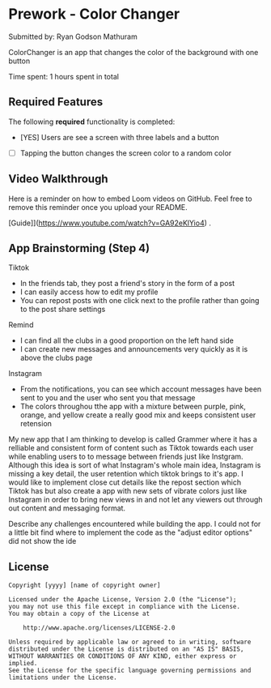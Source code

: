 # Prework - Color Changer
Submitted by: Ryan Godson Mathuram

ColorChanger is an app that changes the color of the background with one button 

Time spent: 1 hours spent in total

## Required Features

The following **required** functionality is completed:

- [YES] Users are see a screen with three labels and a button
- [ ] Tapping the button changes the screen color to a random color
 
## Video Walkthrough

Here is a reminder on how to embed Loom videos on GitHub. Feel free to remove this reminder once you upload your README. 

[Guide]](https://www.youtube.com/watch?v=GA92eKlYio4) .

## App Brainstorming (Step 4)

Tiktok
 - In the friends tab, they post a friend's story in the form of a post
 - I can easily access how to edit my profile
 - You can repost posts with one click next to the profile rather than going to the post share settings

Remind
 - I can find all the clubs in a good proportion on the left hand side
 - I can create new messages and announcements very quickly as it is above the clubs page

Instagram
 - From the notifications, you can see which account messages have been sent to you and the user who sent you that message
 - The colors throughou tthe app with a mixture between purple, pink, orange, and yellow create a really good mix and keeps consistent user retension

My new app that I am thinking to develop is called Grammer where it has a relliable and consistent form of content such as Tiktok towards each user while enabling users to
to message between friends just like Instgram. Although this idea is sort of what Instagram's whole main idea, Instagram is missing a key detail, the user retention which tiktok
brings to it's app. I would like to implement close cut details like the repost section which Tiktok has but also create a app with new sets of vibrate colors just like Instagram 
in order to bring new views in and not let any viewers out through out content and messaging format. 

Describe any challenges encountered while building the app.
I could not for a little bit find where to implement the code as the "adjust editor options" did not show the ide

## License

    Copyright [yyyy] [name of copyright owner]

    Licensed under the Apache License, Version 2.0 (the "License");
    you may not use this file except in compliance with the License.
    You may obtain a copy of the License at

        http://www.apache.org/licenses/LICENSE-2.0

    Unless required by applicable law or agreed to in writing, software
    distributed under the License is distributed on an "AS IS" BASIS,
    WITHOUT WARRANTIES OR CONDITIONS OF ANY KIND, either express or implied.
    See the License for the specific language governing permissions and
    limitations under the License.
